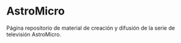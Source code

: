 # AstroMicro
Página repositorio de material de creación y difusión de la serie de televisión AstroMicro.
